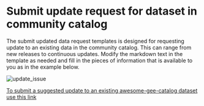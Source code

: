 # Submit update request for dataset in community catalog

The submit updated data request templates is designed for requesting update to an existing data in the community catalog. This can range from new releases to continuous updates. Modify the markdown text in the template as needed and fill in the pieces of information that is available to you as in the example below.

![update_issue](https://github.com/samapriya/awesome-gee-community-datasets/assets/6677629/5daa3fa4-0ec6-43ef-a50d-6663dfdfdb28)

[To submit a suggested update to an existing awesome-gee-catalog dataset use this link](https://github.com/samapriya/awesome-gee-community-datasets/issues/new?assignees=samapriya%2C+valpasq%2C+edtrochim&labels=update&projects=&template=bup.yml&title=%5BDataset%2FTitle%5D%3A+)
